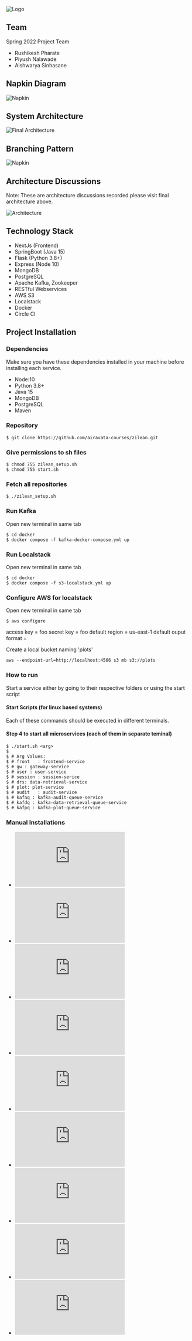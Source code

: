 ![Logo](https://github.com/airavata-courses/Zilean/blob/main/images/assets/zilean-banner.png)

## Team 

Spring 2022 Project Team

- Rushikesh Pharate
- Piyush Nalawade
- Aishwarya Sinhasane

## Napkin Diagram  

![Napkin](https://github.com/airavata-courses/Zilean/blob/main/images/napkin.png)


## System Architecture

![Final Architecture](https://github.com/airavata-courses/Zilean/blob/main/images/architecture/zilean-architecture.png)

## Branching Pattern  

![Napkin](https://github.com/airavata-courses/Zilean/blob/main/images/branching.png)

## Architecture Discussions

Note: These are architecture discussions recorded please visit final architecture above.

![Architecture](https://github.com/airavata-courses/Zilean/blob/main/images/architecture/architecture_1.png)

## Technology Stack

- NextJs (Frontend)
- SpringBoot (Java 15)
- Flask (Python 3.8+)
- Express (Node 10)
- MongoDB 
- PostgreSQL
- Apache Kafka, Zookeeper
- RESTful Webservices
- AWS S3
- Localstack
- Docker 
- Circle CI

## Project Installation

### Dependencies

Make sure you have these dependencies installed in your machine before installing each service.

- Node:10 
- Python 3.8+
- Java 15
- MongoDB
- PostgreSQL
- Maven

### Repository 
```
$ git clone https://github.com/airavata-courses/zilean.git

```

### Give permissions to sh files
```
$ chmod 755 zilean_setup.sh
$ chmod 755 start.sh
```


### Fetch all repositories  
```
$ ./zilean_setup.sh
```

### Run Kafka

Open new terminal in same tab
```
$ cd docker
$ docker compose -f kafka-docker-compose.yml up
```


### Run Localstack

Open new terminal in same tab
```
$ cd docker
$ docker compose -f s3-localstack.yml up
```

### Configure AWS for localstack

Open new terminal in same tab
```
$ aws configure 
```
access key = foo
secret key = foo 
default region = us-east-1
default ouput format = 


Create a local bucket naming 'plots'
```
aws --endpoint-url=http://localhost:4566 s3 mb s3://plots
```

### How to run

Start a service either by going to their respective folders or using the start script

#### Start Scripts (for linux based systems)
Each of these commands should be executed in different terminals.


#### Step 4 to start all microservices (each of them in separate teminal)
```shell
$ ./start.sh <arg> 
$
$ # Arg Values:
$ # front   : frontend-service
$ # gw : gateway-service
$ # user : user-service
$ # session : session-serice
$ # drs: data-retrieval-service
$ # plot: plot-service
$ # audit   : audit-service
$ # kafaq : kafka-audit-queue-service
$ # kafdq : kafka-data-retrieval-queue-service
$ # kafpq : kafka-plot-queue-service
```

### Manual Installations

- ![User Service](https://github.com/airavata-courses/Zilean/blob/main-user-service/user-service/README.md)
- ![Kafka Data Retrieval Queue](https://github.com/airavata-courses/Zilean/blob/main-data-retrieval-service/kafka-data-retrieval-queue/README.md)
- ![Kafka Audit Queue](https://github.com/airavata-courses/Zilean/blob/main-kafka-audit-queue/kafka-audit-queue/README.md)
- ![Kafka Plot Queue](https://github.com/airavata-courses/Zilean/blob/main-kafka-plot-queue/kafka-plot-queue/README.md)
- ![Session Service](https://github.com/airavata-courses/Zilean/blob/main-session-service/session-service/README.md)
- ![Audit Service](https://github.com/airavata-courses/Zilean/blob/main-audit-service/audit-service/README.md)
- ![Frontend](https://github.com/airavata-courses/Zilean/blob/main-frontend-service/frontend/README.md)
- ![Plot Service](https://github.com/airavata-courses/Zilean/blob/main-plot-service/plot-service/README.md)
- ![Data Retrieval Service](https://github.com/airavata-courses/Zilean/blob/main-data-retrieval-service/data-retrieval-service/README.md)
